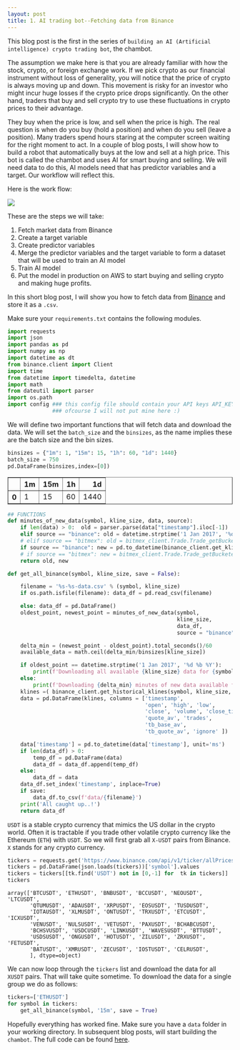 ```yaml
---
layout: post
title: 1. AI trading bot--Fetching data from Binance
---
```


<script src="https://cdn.plot.ly/plotly-latest.min.js"></script>

<script type="text/javascript" async
  src="https://cdn.mathjax.org/mathjax/latest/MathJax.js?config=TeX-MML-AM_CHTML">
</script>




This blog post is the first in the series of `building an AI (Artificial intelligence) crypto trading bot`, the chambot. 

The assumption we make here is that you are already familiar with how the stock, crypto, or foreign exchange work. If we pick crypto as our financial instrument without loss of generality, you will notice that the price of crypto is always moving up and down. This movement is risky for an investor who might incur huge losses if the crypto price drops significantly. On the other hand, traders that buy and sell crypto try to use these fluctuations in crypto prices to their advantage.

They buy when the price is low, and sell when the price is high. The real question is when do you buy (hold a position) and when do you sell (leave a position). Many traders spend hours staring at the computer screen waiting for the right moment to act.  In a couple of blog posts, I will show how to build a robot that automatically buys at the low and sell at a high price. This bot is called the chambot and uses AI for smart buying and selling. We will need data to do this,  AI models need that has predictor variables and a target. Our workflow will reflect this. 

Here is the work flow:

![](../../images/flow_diagram.jpg)

These are the steps we will take:
1. Fetch market data from Binance
2. Create a target variable
3. Create predictor variables
4. Merge the predictor variables and the target variable to form a dataset that will be used to train an AI model
5. Train AI model
6. Put the model in production on AWS to start buying and selling crypto and making huge profits. 

In this short blog post, I will show you how to fetch data from [Binance](https://www.binance.com/en) and store it as a `.csv`. 

Make sure your `requirements.txt` contains the following modules.


```python
import requests
import json 
import pandas as pd 
import numpy as np 
import datetime as dt 
from binance.client import Client
import time
from datetime import timedelta, datetime
import math
from dateutil import parser
import os.path
import config ### this config file should contain your API keys API_KEY_BINANCE and API_SECRET_BINANCE
              ### ofcourse I will not put mine here :) 
```

We will define two important functions that will fetch data and download the data. We will set the `batch_size` and the `binsizes`, as the name implies these are the batch size and the bin sizes. 


```python
binsizes = {"1m": 1, "15m": 15, "1h": 60, "1d": 1440}
batch_size = 750
pd.DataFrame(binsizes,index=[0])
```




<div>
<style scoped>
    .dataframe tbody tr th:only-of-type {
        vertical-align: middle;
    }

    .dataframe tbody tr th {
        vertical-align: top;
    }

    .dataframe thead th {
        text-align: right;
    }
</style>
<table border="1" class="dataframe">
  <thead>
    <tr style="text-align: right;">
      <th></th>
      <th>1m</th>
      <th>15m</th>
      <th>1h</th>
      <th>1d</th>
    </tr>
  </thead>
  <tbody>
    <tr>
      <th>0</th>
      <td>1</td>
      <td>15</td>
      <td>60</td>
      <td>1440</td>
    </tr>
  </tbody>
</table>
</div>




```python
## FUNCTIONS
def minutes_of_new_data(symbol, kline_size, data, source):
    if len(data) > 0:  old = parser.parse(data["timestamp"].iloc[-1])
    elif source == "binance": old = datetime.strptime('1 Jan 2017', '%d %b %Y')
    # elif source == "bitmex": old = bitmex_client.Trade.Trade_getBucketed(symbol=symbol, binSize=kline_size, count=1, reverse=False).result()[0][0]['timestamp']
    if source == "binance": new = pd.to_datetime(binance_client.get_klines(symbol=symbol, interval=kline_size)[-1][0], unit='ms')
    # if source == "bitmex": new = bitmex_client.Trade.Trade_getBucketed(symbol=symbol, binSize=kline_size, count=1, reverse=True).result()[0][0]['timestamp']
    return old, new

def get_all_binance(symbol, kline_size, save = False):

    filename = '%s-%s-data.csv' % (symbol, kline_size)
    if os.path.isfile(filename): data_df = pd.read_csv(filename)

    else: data_df = pd.DataFrame()
    oldest_point, newest_point = minutes_of_new_data(symbol, 
                                                     kline_size, 
                                                     data_df, 
                                                     source = "binance")

    delta_min = (newest_point - oldest_point).total_seconds()/60
    available_data = math.ceil(delta_min/binsizes[kline_size])

    if oldest_point == datetime.strptime('1 Jan 2017', '%d %b %Y'): 
        print(f'Downloading all available {kline_size} data for {symbol}. Be patient..!')
    else: 
        print(f'Downloading {delta_min} minutes of new data available for {symbol}, i.e. {available_data} instances of {kline_size} data.')
    klines =( binance_client.get_historical_klines(symbol, kline_size, oldest_point.strftime("%d %b %Y %H:%M:%S"), newest_point.strftime("%d %b %Y %H:%M:%S")))
    data = pd.DataFrame(klines, columns = ['timestamp', 
                                           'open', 'high', 'low', 
                                           'close', 'volume', 'close_time', 
                                           'quote_av', 'trades', 
                                           'tb_base_av', 
                                           'tb_quote_av', 'ignore' ])

    data['timestamp'] = pd.to_datetime(data['timestamp'], unit='ms')
    if len(data_df) > 0:
        temp_df = pd.DataFrame(data)
        data_df = data_df.append(temp_df)
    else: 
        data_df = data
    data_df.set_index('timestamp', inplace=True)
    if save: 
        data_df.to_csv(f'data/{filename}')
    print('All caught up..!')
    return data_df

```

`USDT` is a stable crypto currency that mimics the US dollar in the crypto world. Often it is  tractable if you trade other volatile crypto currency like the Ethereum (`ETH`) with `USDT`. So we will first grab all `X-USDT` pairs from Binance. `X` stands for any crypto currency.


```python
tickers = requests.get('https://www.binance.com/api/v1/ticker/allPrices').text
tickers = pd.DataFrame(json.loads(tickers))['symbol'].values
tickers = tickers[[tk.find('USDT') not in [0,-1] for  tk in tickers]]
tickers
```



    array(['BTCUSDT', 'ETHUSDT', 'BNBUSDT', 'BCCUSDT', 'NEOUSDT', 'LTCUSDT',
           'QTUMUSDT', 'ADAUSDT', 'XRPUSDT', 'EOSUSDT', 'TUSDUSDT',
           'IOTAUSDT', 'XLMUSDT', 'ONTUSDT', 'TRXUSDT', 'ETCUSDT', 'ICXUSDT',
           'VENUSDT', 'NULSUSDT', 'VETUSDT', 'PAXUSDT', 'BCHABCUSDT',
           'BCHSVUSDT', 'USDCUSDT', 'LINKUSDT', 'WAVESUSDT', 'BTTUSDT',
           'USDSUSDT', 'ONGUSDT', 'HOTUSDT', 'ZILUSDT', 'ZRXUSDT', 'FETUSDT',
           'BATUSDT', 'XMRUSDT', 'ZECUSDT', 'IOSTUSDT', 'CELRUSDT',
           ], dtype=object)



We can now loop through the `tickers` list and download the data for all `XUSDT` pairs. That will take quite sometime. To download the data for a single group we do as follows:


```python
tickers=['ETHUSDT']
for symbol in tickers:
    get_all_binance(symbol, '15m', save = True)
```

Hopefully everything has worked fine. Make sure you have a `data` folder in your working directory.  In subsequent blog posts, will start building the `chambot`. The full code can be found [here](https://github.com/chambox/chambot/blob/main/binance_data_fetcher.py). 



